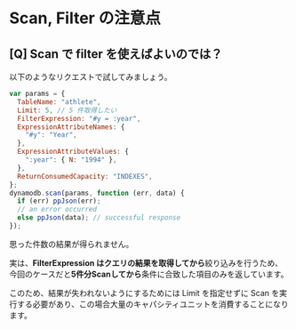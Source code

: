 # Scan, Filter の注意点

## [Q] Scan で filter を使えばよいのでは？

以下のようなリクエストで試してみましょう。

```jsx
var params = {
  TableName: "athlete",
  Limit: 5, // 5 件取得したい
  FilterExpression: "#y = :year",
  ExpressionAttributeNames: {
    "#y": "Year",
  },
  ExpressionAttributeValues: {
    ":year": { N: "1994" },
  },
  ReturnConsumedCapacity: "INDEXES",
};
dynamodb.scan(params, function (err, data) {
  if (err) ppJson(err);
  // an error occurred
  else ppJson(data); // successful response
});
```

思った件数の結果が得られません。

実は、**FilterExpression はクエリの結果を取得してから**絞り込みを行うため、今回のケースだと**5件分Scanしてから**条件に合致した項目のみを返しています。

このため、結果が失われないようにするためには Limit を指定せずに Scan を実行する必要があり、この場合大量のキャパシティユニットを消費することになります。